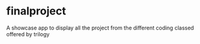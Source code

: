 # finalproject
A showcase app to display all the project from the different coding classed offered by trilogy  
